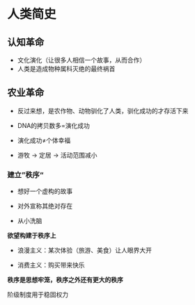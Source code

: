 # 人类简史

## 认知革命

- 文化演化（让很多人相信一个故事，从而合作）
- 人类是造成物种属科灭绝的最终祸首

## 农业革命

- 反过来想，是农作物、动物驯化了人类，驯化成功的才存活下来

- DNA的拷贝数多=演化成功

- 演化成功≠个体幸福

- 游牧 -> 定居 -> 活动范围减小



### 建立”秩序“

- 想好一个虚构的故事

- 对外宣称其绝对存在

- 从小洗脑



**欲望构建于秩序上**

- 浪漫主义：某次体验（旅游、美食）让人眼界大开

- 消费主义：购买带来快乐



**秩序是思想牢笼，秩序之外还有更大的秩序**



阶级制度用于稳固权力





